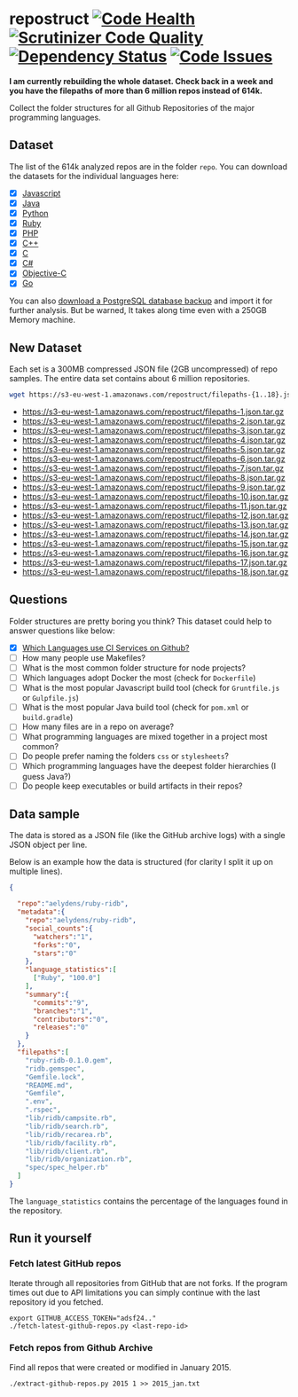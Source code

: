 # repostruct  [![Code Health](https://landscape.io/github/lukasmartinelli/repostruct/master/landscape.svg?style=flat)](https://landscape.io/github/lukasmartinelli/repostruct/master) [![Scrutinizer Code Quality](https://scrutinizer-ci.com/g/lukasmartinelli/repostruct/badges/quality-score.png?b=master)](https://scrutinizer-ci.com/g/lukasmartinelli/repostruct/?branch=master) [![Dependency Status](https://gemnasium.com/lukasmartinelli/repostruct.svg)](https://gemnasium.com/lukasmartinelli/repostruct) [![Code Issues](http://www.quantifiedcode.com/api/v1/project/3bf206116bdd4d1e893c78ab8d93c4dc/badge.svg)](http://www.quantifiedcode.com/app/project/3bf206116bdd4d1e893c78ab8d93c4dc)

**I am currently rebuilding the whole dataset. Check back in a week and you
have the filepaths of more than 6 million repos instead of 614k.**

Collect the folder structures for all Github Repositories
of the major programming languages.

## Dataset

The list of the 614k analyzed repos are in the folder `repo`.
You can download the datasets for the individual languages here:

- [x] [Javascript](https://s3-eu-west-1.amazonaws.com/repostruct/javascript.tar.gz)
- [x] [Java](https://s3-eu-west-1.amazonaws.com/repostruct/java.tar.gz)
- [x] [Python](https://s3-eu-west-1.amazonaws.com/repostruct/python.tar.gz)
- [x] [Ruby](https://s3-eu-west-1.amazonaws.com/repostruct/ruby.tar.gz)
- [x] [PHP](https://s3-eu-west-1.amazonaws.com/repostruct/php.tar.gz)
- [x] [C++](https://s3-eu-west-1.amazonaws.com/repostruct/c%2B%2B.tar.gz)
- [x] [C](https://s3-eu-west-1.amazonaws.com/repostruct/c.tar.gz)
- [x] [C#](https://s3-eu-west-1.amazonaws.com/repostruct/csharp.tar.gz)
- [x] [Objective-C](https://s3-eu-west-1.amazonaws.com/repostruct/obj-c.tar.gz)
- [x] [Go](https://s3-eu-west-1.amazonaws.com/repostruct/go.tar.gz)

You can also [download a PostgreSQL database backup](https://s3-eu-west-1.amazonaws.com/repostruct/repostruct_backup.tar) and import it for further analysis.
But be warned, It takes along time even with a 250GB Memory machine.

## New Dataset

Each set is a 300MB compressed JSON file (2GB uncompressed) of repo samples.
The entire data set contains about 6 million repositories.

```bash
wget https://s3-eu-west-1.amazonaws.com/repostruct/filepaths-{1..18}.json.tar.gz
```

- https://s3-eu-west-1.amazonaws.com/repostruct/filepaths-1.json.tar.gz
- https://s3-eu-west-1.amazonaws.com/repostruct/filepaths-2.json.tar.gz
- https://s3-eu-west-1.amazonaws.com/repostruct/filepaths-3.json.tar.gz
- https://s3-eu-west-1.amazonaws.com/repostruct/filepaths-4.json.tar.gz
- https://s3-eu-west-1.amazonaws.com/repostruct/filepaths-5.json.tar.gz
- https://s3-eu-west-1.amazonaws.com/repostruct/filepaths-6.json.tar.gz
- https://s3-eu-west-1.amazonaws.com/repostruct/filepaths-7.json.tar.gz
- https://s3-eu-west-1.amazonaws.com/repostruct/filepaths-8.json.tar.gz
- https://s3-eu-west-1.amazonaws.com/repostruct/filepaths-9.json.tar.gz
- https://s3-eu-west-1.amazonaws.com/repostruct/filepaths-10.json.tar.gz
- https://s3-eu-west-1.amazonaws.com/repostruct/filepaths-11.json.tar.gz
- https://s3-eu-west-1.amazonaws.com/repostruct/filepaths-12.json.tar.gz
- https://s3-eu-west-1.amazonaws.com/repostruct/filepaths-13.json.tar.gz
- https://s3-eu-west-1.amazonaws.com/repostruct/filepaths-14.json.tar.gz
- https://s3-eu-west-1.amazonaws.com/repostruct/filepaths-15.json.tar.gz
- https://s3-eu-west-1.amazonaws.com/repostruct/filepaths-16.json.tar.gz
- https://s3-eu-west-1.amazonaws.com/repostruct/filepaths-17.json.tar.gz
- https://s3-eu-west-1.amazonaws.com/repostruct/filepaths-18.json.tar.gz

## Questions

Folder structures are pretty boring you think?
This dataset could help to answer questions like below:

- [x] [Which Languages use CI Services on Github?](http://lukasmartinelli.ch/cloud/2015/04/04/github-ci-services.html)
- [ ] How many people use Makefiles?
- [ ] What is the most common folder structure for node projects?
- [ ] Which languages adopt Docker the most (check for `Dockerfile`)
- [ ] What is the most popular Javascript build tool (check for `Gruntfile.js` or `Gulpfile.js`)
- [ ] What is the most popular Java build tool (check for `pom.xml` or `build.gradle`)
- [ ] How many files are in a repo on average?
- [ ] What programming languages are mixed together in a project most common?
- [ ] Do people prefer naming the folders `css` or `stylesheets`?
- [ ] Which programming languages have the deepest folder hierarchies (I guess Java?)
- [ ] Do people keep executables or build artifacts in their repos?

## Data sample

The data is stored as a JSON file (like the GitHub archive logs)
with a single JSON object per line.

Below is an example how the data is structured
(for clarity I split it up on multiple lines).


```json
{

  "repo":"aelydens/ruby-ridb",
  "metadata":{
    "repo":"aelydens/ruby-ridb",
    "social_counts":{
      "watchers":"1",
      "forks":"0",
      "stars":"0"
    },
    "language_statistics":[
      ["Ruby", "100.0"]
    ],
    "summary":{
      "commits":"9",
      "branches":"1",
      "contributors":"0",
      "releases":"0"
    }
  },
  "filepaths":[
    "ruby-ridb-0.1.0.gem",
    "ridb.gemspec",
    "Gemfile.lock",
    "README.md",
    "Gemfile",
    ".env",
    ".rspec",
    "lib/ridb/campsite.rb",
    "lib/ridb/search.rb",
    "lib/ridb/recarea.rb",
    "lib/ridb/facility.rb",
    "lib/ridb/client.rb",
    "lib/ridb/organization.rb",
    "spec/spec_helper.rb"
  ]
}
```

The `language_statistics` contains the percentage of the languages found
in the repository.

## Run it yourself

### Fetch latest GitHub repos

Iterate through all repositories from GitHub
that are not forks.
If the program times out due to API limitations you can simply
continue with the last repository id you fetched.

```
export GITHUB_ACCESS_TOKEN="adsf24.."
./fetch-latest-github-repos.py <last-repo-id>
```

### Fetch repos from Github Archive

Find all repos that were created or modified in January 2015.

```
./extract-github-repos.py 2015 1 >> 2015_jan.txt
```
